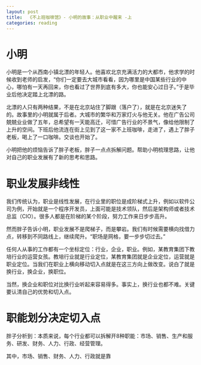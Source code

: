```yaml
---
layout: post
title:  《不上班咖啡馆》- 小明的故事：从职业中醒来 -上
categories: reading
---
```


# 小明

小明是一个从西南小镇北漂的年轻人。他喜欢北京充满活力的大都市，他求学的时候收到老师的启发，“你们一定要去大城市看看，因为哪里是中国某些行业的中心，哪怕有一天再回来，你也看过了世界到底有多大，你也能安心过日子。”于是毕业后他决定踏上北漂的路。

北漂的人只有两种结果，不是在北京站住了脚跟（落户了），就是在北京迷失了的。故事里的小明就属于后者。大城市的繁华和万家灯火与他无关。他在广告公司兢兢业业做了五年，总希望有一天能高迁，可惜广告行业的不景气，像给他限制了上升的空间。下班后他流连在街上见到了这一家不上班咖啡，走进了，遇上了胖子老板，喝上了一口咖啡。交谈也开始了。

小明把他的烦恼告诉了胖子老板，胖子一点点拆解问题。帮助小明梳理思路，让他对自己的职业发展有了新的思考和思路。

# 职业发展非线性

我们传统认为，职业是线性发展，在行业里的职位是成阶梯式上升，例如以软件公司为例，开始就是一个程序开发员，上面可能是技术领队，然后是架构师或者技术总监（CIO）。很多人都是在阶梯的某个阶段，努力工作来日步步高升。

然而胖子告诉小明，职业发展不是爬梯子，而是攀岩。我们有时候需要横向找借力点，转移到不同路线上，继续爬升。“职场是网格，要一步步切过去。”

任何人从事的工作都有一个坐标定位：行业，企业，职业。例如，某教育集团下教培行业的运营女孩。教培行业就是行业定位，某教育集团就是企业定位，运营就是职业定位。当我们在职业上横向移动切入点就是在这三方向上做改变。说白了就是换行业，换企业，换职位。

当然，换企业和职位对比换行业听起来容易得多。事实上，换行业也都不难。关键要认清自己的优势和切入点。

# 职能划分决定切入点

胖子分析到：本质来说，每个行业都可以拆解开8种职能：市场、销售、生产和服务、研发、财务、人力、行政、经营管理。

其中，市场、销售、财务、人力、行政就是靠

<!--stackedit_data:
eyJoaXN0b3J5IjpbLTYzOTAwODI0Ml19
-->